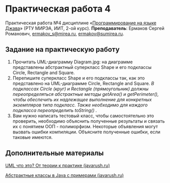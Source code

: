# Практическая работа 4
Практическая работа №4 дисциплине «[Программирование на языке Джава](https://online-edu.mirea.ru/course/view.php?id=4053)» (РТУ МИРЭА, ИИТ, 2-ой курс).
**Преподаватель**: Ермаков Сергей Романович, ermakov_s@mirea.ru, ermakov@sumirea.ru.

## Задание на практическую работу
1. Прочитать UML-диаграмму Diagram.jpg: на диаграмме представлены абстрактный суперкласс Shape и его подклассы Circle, Rectangle and Square.
2. Перепишите суперкласс Shape и его подклассы так, как это представлено на UML-диаграмме Circle, Rectangle and Square. *В подклассах Circle (круг) и Rectangle (прямоугольник) должны*
   *переопределяться абстрактные методы getArea() и getPerimeter(), чтобы*
   *обеспечить их надлежащее выполнение для конкретных экземпляров типа*
   *подкласс. Также необходимо для каждого подкласса переопределить toString() .*
3. Вам нужно написать тестовый класс, чтобы самостоятельно это проверить,
   необходимо объяснить полученные результаты и связать их с понятием ООП -
   полиморфизм. Некоторые объявления могут вызвать ошибки компиляции.
   Объясните полученные ошибки, если таковые имеются.

## Дополнительные материалы

[UML что это? От теории к практике (javarush.ru)](https://javarush.ru/groups/posts/uml-v-java)

[Абстрактные классы в Java c примерами (javarush.ru)](https://javarush.ru/groups/posts/1973-abstraktnihe-klassih-v-java-na-konkretnihkh-primerakh)

